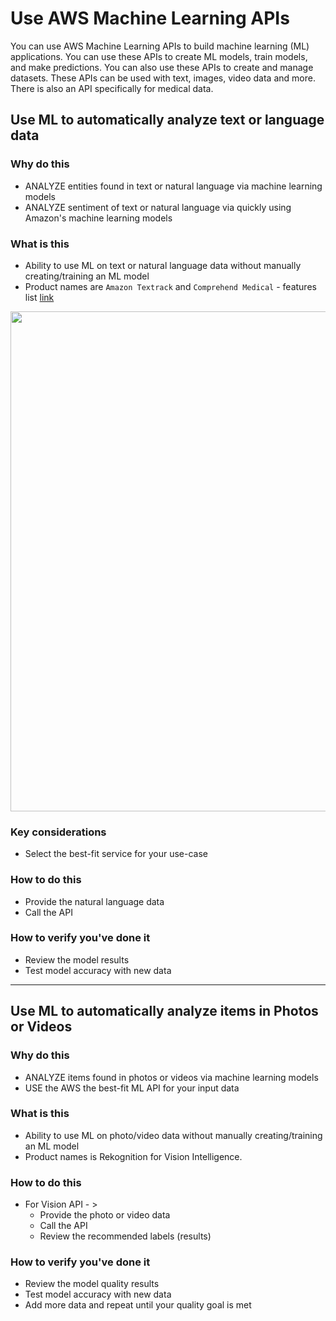 # Use AWS Machine Learning APIs

You can use AWS Machine Learning APIs to build machine learning (ML) applications. You can use these APIs to create ML models, train models, and make predictions. You can also use these APIs to create and manage datasets.  These APIs can be used with text, images, video data and more.  There is also an API specifically for medical data.

## Use ML to automatically analyze text or language data

### Why do this
 - ANALYZE entities found in text or natural language via machine learning models
 - ANALYZE sentiment of text or natural language via quickly using Amazon's machine learning models

### What is this
 - Ability to use ML on text or natural language data without manually creating/training an ML model
 - Product names are `Amazon Textrack` and `Comprehend Medical` - features list [link](https://aws.amazon.com/comprehend/)

<img src="https://github.com/lynnlangit/aws-for-bioinformatics/blob/main/5_Serverless_%26_ML-LYNN/2_Machine_Learning/images/comprehend.png" width=800>

### Key considerations
 - Select the best-fit service for your use-case

### How to do this
 - Provide the natural language data
 - Call the API

### How to verify you've done it
 - Review the model results
 - Test model accuracy with new data

---

## Use ML to automatically analyze items in Photos or Videos

### Why do this
 - ANALYZE items found in photos or videos via machine learning models
 - USE the AWS the best-fit ML API for your input data

### What is this
 - Ability to use ML on photo/video data without manually creating/training an ML model
 - Product names is Rekognition for Vision Intelligence. 

### How to do this
 - For Vision API - >
    - Provide the photo or video data
    - Call the API
    - Review the recommended labels (results)
  
### How to verify you've done it
 - Review the model quality results
 - Test model accuracy with new data
 - Add more data and repeat until your quality goal is met
